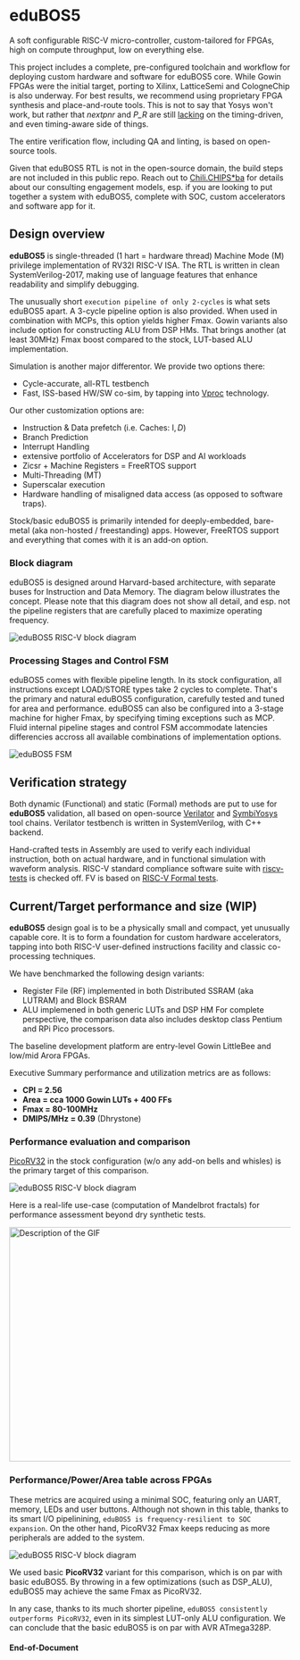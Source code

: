 # eduBOS5
A soft configurable RISC-V micro-controller, custom-tailored for FPGAs, high on compute throughput, low on everything else. 

This project includes a complete, pre-configured toolchain and workflow for deploying custom hardware and software for eduBOS5 core. While Gowin FPGAs were the initial target, porting to Xilinx, LatticeSemi and CologneChip is also underway. For best results, we recommend using proprietary FPGA synthesis and place-and-route tools. This is not to say that Yosys won't work, but rather that _nextpnr_ and _P_R_ are still [lacking](https://github.com/chili-chips-ba/openCologne/issues/18#issuecomment-2249085341) on the timing-driven, and even timing-aware side of things. 

The entire verification flow, including QA and linting, is based on open-source tools. 

Given that eduBOS5 RTL is not in the open-source domain, the build steps are not included in this public repo. Reach out to [Chili.CHIPS*ba](https://www.chili-chips.xyz) for details about our consulting engagement models, esp. if you are looking to put together a system with eduBOS5, complete with SOC, custom accelerators and software app for it.

## Design overview
**eduBOS5** is single-threaded (1 hart = hardware thread) Machine Mode (M) privilege implementation of RV32I RISC-V ISA. The RTL is written in clean SystemVerilog-2017, making use of language features that enhance readability and simplify debugging. 

 The unusually short `execution pipeline of only 2-cycles` is what sets eduBOS5 apart. A 3-cycle pipeline option is also provided. When used in combination with MCPs, this option yields higher Fmax. Gowin variants also include option for constructing ALU from DSP HMs. That brings another (at least 30MHz) Fmax boost compared to the stock, LUT-based ALU implementation. 


Simulation is another major differentor. We provide two options there:
- Cycle-accurate, all-RTL testbench
- Fast, ISS-based HW/SW co-sim, by tapping into [Vproc](https://github.com/wyvernSemi/vproc) technology.

Our other customization options are:
- Instruction & Data prefetch (i.e. Caches: I$, D$)
- Branch Prediction
- Interrupt Handling  
- extensive portfolio of Accelerators for DSP and AI workloads
- Zicsr + Machine Registers = FreeRTOS support
- Multi-Threading (MT)
- Superscalar execution
- Hardware handling of misaligned data access (as opposed to software traps).

Stock/basic eduBOS5 is primarily intended for deeply-embedded, bare-metal (aka non-hosted / freestanding) apps. However, FreeRTOS support and everything that comes with it is an add-on option. 

### Block diagram
eduBOS5 is designed around Harvard-based architecture, with separate buses for Instruction and Data Memory. The diagram below illustrates the concept. Please note that this diagram does not show all detail, and esp. not the pipeline registers that are carefully placed to maximize operating frequency.

![eduBOS5 RISC-V block diagram](/0.doc/cpu_top_view_V5.png)
### Processing Stages and Control FSM
eduBOS5 comes with flexible pipeline length. In its stock configuration, all instructions except LOAD/STORE types take 2 cycles to complete. That's the primary and natural eduBOS5 configuration, carefully tested and tuned for area and performance. eduBOS5 can also be configured into a 3-stage machine for higher Fmax, by specifying timing exceptions such as MCP. Fluid internal pipeline stages and control FSM accommodate latencies differencies accross all available combinations of implementation options.

![eduBOS5 FSM](/0.doc/state_mach.png)

## Verification strategy

Both dynamic (Functional) and static (Formal) methods are put to use for **eduBOS5** validation, all based on open-source [Verilator](https://github.com/verilator/verilator) and [SymbiYosys](https://github.com/YosysHQ/sby) tool chains. Verilator testbench is written in SystemVerilog, with C++ backend.

Hand-crafted tests in Assembly are used to verify each individual instruction, both on actual hardware, and in functional simulation with waveform analysis. RISC-V standard compliance software suite with [riscv-tests](https://github.com/riscv-software-src/riscv-tests) is checked off. FV is based on [RISC-V Formal tests](https://github.com/YosysHQ/riscv-formal).

## Current/Target performance and size (WIP)

**eduBOS5** design goal is to be a physically small and compact, yet unusually capable core. It is to form a foundation for custom hardware accelerators, tapping into both RISC-V user-defined instructions facility and classic co-processing techniques.

We have benchmarked the following design variants:
- Register File (RF) implemented in both Distributed SSRAM (aka LUTRAM) and Block BSRAM
- ALU implemened in both generic LUTs and DSP HM
For complete perspective, the comparison data also includes desktop class Pentium and RPi Pico processors.

The baseline development platform are entry-level Gowin LittleBee and low/mid Arora FPGAs. 

Executive Summary performance and utilization metrics are as follows:
- **CPI = 2.56**
- **Area = cca 1000 Gowin LUTs + 400 FFs**
- **Fmax = 80-100MHz**
- **DMIPS/MHz = 0.39** (Dhrystone)
  
### Performance evaluation and comparison

[PicoRV32](https://github.com/YosysHQ/picorv32) in the stock configuration (w/o any add-on bells and whisles) is the primary target of this comparison. 

![eduBOS5 RISC-V block diagram](/0.doc/dhryv1.png)

Here is a real-life use-case (computation of Mandelbrot fractals) for performance assessment beyond dry synthetic tests.

<img src="0.doc/dhrycenter.gif" width="720" height="420" alt="Description of the GIF">

### Performance/Power/Area table across FPGAs

These metrics are acquired using a minimal SOC, featuring only an UART, memory, LEDs and user buttons. Although not shown in this table, thanks to its smart I/O pipelinining, `eduBOS5 is frequency-resilient to SOC expansion`. On the other hand, PicoRV32 Fmax keeps reducing as more peripherals are added to the system.

![eduBOS5 RISC-V block diagram](/0.doc/performance_table.png)

We used basic **PicoRV32** variant for this comparison, which is on par with basic eduBOS5. By throwing in a few optimizations (such as DSP_ALU), eduBOS5 may achieve the same Fmax as PicoRV32. 

In any case, thanks to its much shorter pipeline, `eduBOS5 consistently outperforms PicoRV32`, even in its simplest LUT-only ALU configuration. We can conclude that the basic eduBOS5 is on par with AVR ATmega328P.

#### End-of-Document
